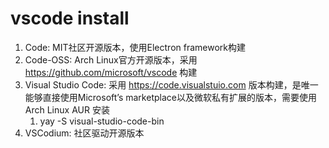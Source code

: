 # vscode install
1. Code: MIT社区开源版本，使用Electron framework构建
2. Code-OSS: Arch Linux官方开源版本，采用 https://github.com/microsoft/vscode 构建
3. Visual Studio Code: 采用 https://code.visualstuio.com 版本构建，是唯一能够直接使用Microsoft’s marketplace以及微软私有扩展的版本，需要使用 Arch Linux AUR 安装
   1. yay -S visual-studio-code-bin
4. VSCodium: 社区驱动开源版本

## 